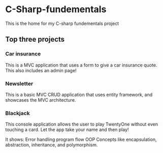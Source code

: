 # C-Sharp-fundementals
This is the home for my C-sharp fundementals project 
## Top three projects

### Car insurance 

This is a MVC application that uses a form to give a car insurance quote. This also includes an admin page! 
### Newsletter

This is a basic MVC CRUD application that uses entity framework, and showcases the MVC architecture. 

### Blackjack

This console application allows the user to play TwentyOne without even touching a card.
Let the app take your name and then play!

It shows:
Error handling
program flow
OOP Concepts like encapsulation, abstraction, inheritance, and polymorphism.

